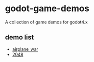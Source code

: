 # godot-game-demos
A collection of game demos for godot4.x

## demo list

* [airplane_war](airplane_war/)
* [2048](2048/)
